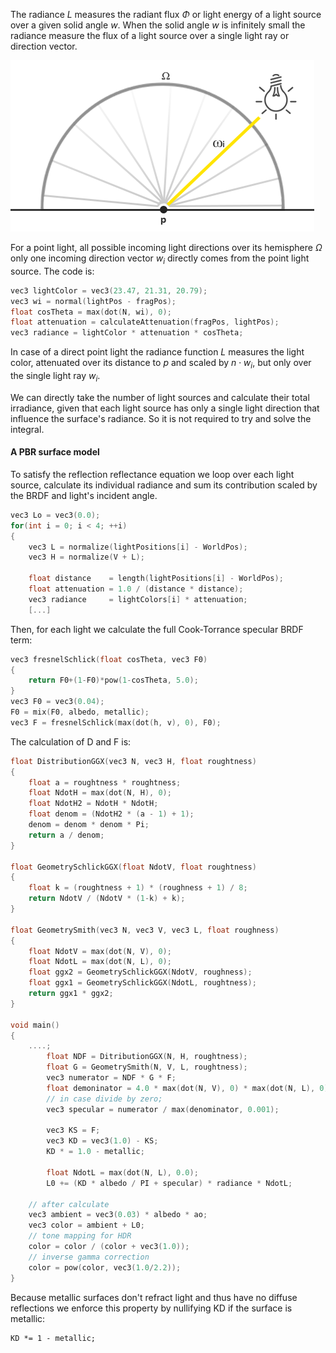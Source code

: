 The radiance $L$ measures the radiant flux $\Phi$ or light energy of a light source over a given solid angle $w$. When the solid angle $w$ is infinitely small the radiance measure the flux of a light source over a single light ray or direction vector.

![avatar](../image/lighting_radiance_direct.png)

For a point light, all possible incoming light directions over its hemisphere $\Omega$ only one incoming direction vector $w_i$ directly comes from the point light source. The code is:

```c
vec3 lightColor = vec3(23.47, 21.31, 20.79);
vec3 wi = normal(lightPos - fragPos);
float cosTheta = max(dot(N, wi), 0);
float attenuation = calculateAttenuation(fragPos, lightPos);
vec3 radiance = lightColor * attenuation * cosTheta;
```

In case of a direct point light the radiance function $L$ measures the light color, attenuated over its distance to $p$ and scaled by $n\cdot w_i$, but only over the single light ray $w_i$. 

We can directly take the number of light sources and calculate their total irradiance, given that each light source has only a single light direction that influence the surface's radiance. So it is not required to try and solve the integral.

#### A PBR surface model

To satisfy the reflection reflectance equation we loop over each light source, calculate its individual radiance and sum its contribution scaled by the BRDF and light's incident angle.

```c
vec3 Lo = vec3(0.0);
for(int i = 0; i < 4; ++i) 
{
    vec3 L = normalize(lightPositions[i] - WorldPos);
    vec3 H = normalize(V + L);
  
    float distance    = length(lightPositions[i] - WorldPos);
    float attenuation = 1.0 / (distance * distance);
    vec3 radiance     = lightColors[i] * attenuation; 
    [...]  
```

Then, for each light we calculate the full Cook-Torrance specular BRDF term:

```c
vec3 fresnelSchlick(float cosTheta, vec3 F0)
{
	return F0+(1-F0)*pow(1-cosTheta, 5.0);
}
vec3 F0 = vec3(0.04);
F0 = mix(F0, albedo, metallic);
vec3 F = fresnelSchlick(max(dot(h, v), 0), F0);
```

The calculation of D and F is:

```c
float DistributionGGX(vec3 N, vec3 H, float roughtness)
{
	float a = roughtness * roughtness;
    float NdotH = max(dot(N, H), 0);
    float NdotH2 = NdotH * NdotH;
    float denom = (NdotH2 * (a - 1) + 1);
    denom = denom * denom * Pi;
    return a / denom;
}

float GeometrySchlickGGX(float NdotV, float roughtness)
{
    float k = (roughtness + 1) * (roughness + 1) / 8;
    return NdotV / (NdotV * (1-k) + k);
}

float GeometrySmith(vec3 N, vec3 V, vec3 L, float roughness)
{
    float NdotV = max(dot(N, V), 0);
    float NdotL = max(dot(N, L), 0);
    float ggx2 = GeometrySchlickGGX(NdotV, roughness);
    float ggx1 = GeometrySchlickGGX(NdotL, roughtness);
    return ggx1 * ggx2;
}

void main()
{
    ....;
        float NDF = DitributionGGX(N, H, roughtness);
        float G = GeometrySmith(N, V, L, roughtness);
        vec3 numerator = NDF * G * F;
        float demoninator = 4.0 * max(dot(N, V), 0) * max(dot(N, L), 0);
        // in case divide by zero;
        vec3 specular = numerator / max(denominator, 0.001);

        vec3 KS = F;
        vec3 KD = vec3(1.0) - KS;
        KD * = 1.0 - metallic;

        float NdotL = max(dot(N, L), 0.0);
        L0 += (KD * albedo / PI + specular) * radiance * NdotL;
    
    // after calculate
    vec3 ambient = vec3(0.03) * albedo * ao;
    vec3 color = ambient + L0;
    // tone mapping for HDR
    color = color / (color + vec3(1.0));
    // inverse gamma correction
    color = pow(color, vec3(1.0/2.2));
}
```

Because metallic surfaces don't refract light and thus have no diffuse reflections we enforce this property by nullifying KD if the surface is metallic:

```
KD *= 1 - metallic;
```

